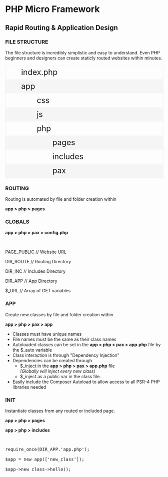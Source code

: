 <style>
.files {width:100%; margin:0;padding:0;
    border:solid thin #eee;
  }
.files li {
  list-style-type:none;
font-size:25px;
line-height: 1.8em;
padding-left:50px;

}
.files li:nth-child(even) {
  background:#f5f5f5;
}
.files li.m1 {padding-left:100px;}
.files li.m2 {padding-left:150px;}
.files li span {opacity:.4;}

.m1 {padding-left:50px;}
.m2 {padding-left:100px;}
pre p {text-align:left; margin:0;padding:0;  line-height: .5em;}
.code p {text-align:left; margin:0 !important; }
.code {background:#fafafa; border:solid thin #ccc; padding:20px; font-family:monospace; margin:20px 0;}
hr {padding:30px; background:#ddd !important; margin:0; }
@media all and (max-width: 735px) {
.files li {font-size:1em;}
.files li {padding-left:10px}
.files li.m1 {padding-left:30px;}
.files li.m2 {padding-left:60px;}
.m1 {padding-left:30px;}
.m2 {padding-left:60px;}
}
  </style>
<h1>PHP Micro Framework</h1>
<h2>Rapid Routing & Application Design</h2>

<h3>FILE STRUCTURE</h3>
<p>The file structure is incredibly simplistic and easy to understand. Even PHP beginners and designers can create staticly routed websites within minutes.</p>

<ul class='files' >
    <li><span class='fi-page'></span> index.php</li>
    <li><span class='fi-folder'></span> app</li>
      <li class='m1'><span class='fi-folder'></span> css</li>
      <li class='m1'><span class='fi-folder'></span> js</li>
      <li class='m1'><span class='fi-folder'></span> php</li>
      <li class='m2'><span class='fi-folder'></span> pages</li>
      <li class='m2'><span class='fi-folder'></span> includes</li>
      <li class='m2'><span class='fi-folder'></span> pax</li>
  </ul>
  
<h3>ROUTING</h3>
<p>Routing is automated by file and folder creation within </p>
<p><strong>app > php > pages</strong></p>

<h3>GLOBALS </h3>
<p><strong>app > php > pax > config.php </strong></p>
<br />
<p>PAGE_PUBLIC // Website URL</p>
<p>DIR_ROUTE // Routing Directory</p>
<p>DIR_INC // Includes Directory</p>
<p>DIR_APP // App Directory</p>
<p>$_URL // Array of GET variables</p>

<h3>APP</h3>
<p>Create new classes by file and folder creation within </p>
<p><strong>app > php > pax > app</strong></p>
<ul>
<li>Classes must have unique names</li>
<li>File names must be the same as their class names</li>
<li>Autoloaded classes can be set in the <strong>app > php > pax > app.php</strong> file by the $_auto variable</li>
<li>Class interaction is through "Dependency Injection"</li>
<li>Dependencies can be created through <ul>
  <li>$_inject in the <strong>app > php > pax > app.php</strong> file <br /><em>(Globally will inject every new class)</em></li>
  <li>$_inject as a public var in the class file.</li></ul></li>
<li>Easily include the Composer Autoload to allow access to all PSR-4 PHP libraries needed</li>
</ul>
</ul>

<h3>INIT</h3>
<p>Instantiate classes from any routed or included page. </p>
<p><strong>app > php > pages </strong></p>
<p><strong>app > php > includes</strong></p>
<br />
<pre>
require_once(DIR_APP.'app.php');<br />
$app = new app(['new_class']);<br />
$app->new_class->hello();
</pre>
